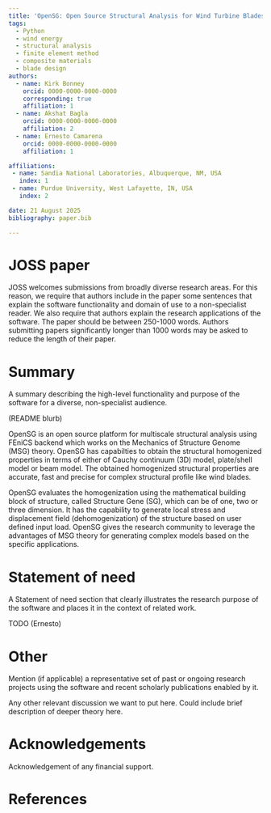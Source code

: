 ```yaml
---
title: 'OpenSG: Open Source Structural Analysis for Wind Turbine Blades'
tags:
  - Python
  - wind energy
  - structural analysis
  - finite element method
  - composite materials
  - blade design
authors:
  - name: Kirk Bonney
    orcid: 0000-0000-0000-0000
    corresponding: true
    affiliation: 1
  - name: Akshat Bagla
    orcid: 0000-0000-0000-0000
    affiliation: 2
  - name: Ernesto Camarena
    orcid: 0000-0000-0000-0000
    affiliation: 1

affiliations:
 - name: Sandia National Laboratories, Albuquerque, NM, USA
   index: 1
 - name: Purdue University, West Lafayette, IN, USA
   index: 2

date: 21 August 2025
bibliography: paper.bib

---
```


# JOSS paper

JOSS welcomes submissions from broadly diverse research areas. For this reason, we require that authors include in the paper some sentences that explain the software functionality and domain of use to a non-specialist reader. We also require that authors explain the research applications of the software. The paper should be between 250-1000 words. Authors submitting papers significantly longer than 1000 words may be asked to reduce the length of their paper.

# Summary

A summary describing the high-level functionality and purpose of the software for a diverse, non-specialist audience.

(README blurb)

OpenSG is an open source platform for multiscale structural analysis using FEniCS backend which works on the Mechanics of Structure Genome (MSG) 
theory. OpenSG has capabilties to obtain the structural homogenized properties in terms of either of Cauchy continuum (3D) model, plate/shell model or beam model. The obtained homogenized structural properties are accurate, fast and precise for complex structural profile like wind blades. 

OpenSG evaluates the homogenization using the mathematical building block of structure, called Structure Gene (SG), which can be of one, two or three dimension. It has the capability to generate local stress and displacement field (dehomogenization) of the structure based on user defined input load. OpenSG gives the research community to leverage the advantages of MSG theory for generating complex models based on the specific applications. 

# Statement of need

A Statement of need section that clearly illustrates the research purpose of the software and places it in the context of related work.

TODO (Ernesto)

# Other

Mention (if applicable) a representative set of past or ongoing research projects using the software and recent scholarly publications enabled by it.

Any other relevant discussion we want to put here. Could include brief description of deeper theory here.

# Acknowledgements
Acknowledgement of any financial support.

# References 